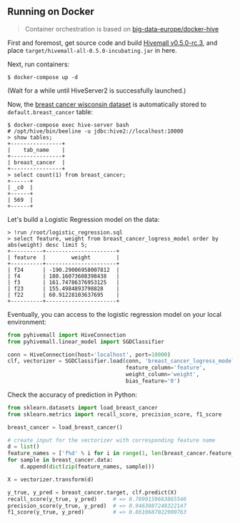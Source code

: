 ## Running on Docker

> Container orchestration is based on [big-data-europe/docker-hive](https://github.com/big-data-europe/docker-hive)

First and foremost, get source code and build [Hivemall v0.5.0-rc.3](https://github.com/apache/incubator-hivemall/releases/tag/v0.5.0-rc3), and place `target/hivemall-all-0.5.0-incubating.jar` in here.

Next, run containers:

```
$ docker-compose up -d
```

(Wait for a while until HiveServer2 is successfully launched.)

Now, the [breast cancer wisconsin dataset](http://scikit-learn.org/stable/modules/generated/sklearn.datasets.load_breast_cancer.html#sklearn.datasets.load_breast_cancer) is automatically stored to `default.breast_cancer` table:

```
$ docker-compose exec hive-server bash
# /opt/hive/bin/beeline -u jdbc:hive2://localhost:10000
> show tables;
+----------------+
|    tab_name    |
+----------------+
| breast_cancer  |
+----------------+
> select count(1) from breast_cancer;
+------+
| _c0  |
+------+
| 569  |
+------+
```

Let's build a Logistic Regression model on the data:

```
> !run /root/logistic_regression.sql
> select feature, weight from breast_cancer_logress_model order by abs(weight) desc limit 5;
+----------+----------------------+
| feature  |        weight        |
+----------+----------------------+
| f24      | -190.29006958007812  |
| f4       | 180.16073608398438   |
| f3       | 161.74786376953125   |
| f23      | 155.4984893798828    |
| f22      | 60.91228103637695    |
+----------+----------------------+
```

Eventually, you can access to the logistic regression model on your local environment:

```py
from pyhivemall import HiveConnection
from pyhivemall.linear_model import SGDClassifier

conn = HiveConnection(host='localhost', port=10000)
clf, vectorizer = SGDClassifier.load(conn, 'breast_cancer_logress_model',
                                     feature_column='feature',
                                     weight_column='weight',
                                     bias_feature='0')
```

Check the accuracy of prediction in Python:

```py
from sklearn.datasets import load_breast_cancer
from sklearn.metrics import recall_score, precision_score, f1_score

breast_cancer = load_breast_cancer()

# create input for the vectorizer with corresponding feature name
d = list()
feature_names = ['f%d' % i for i in range(1, len(breast_cancer.feature_names) + 1)]
for sample in breast_cancer.data:
    d.append(dict(zip(feature_names, sample)))

X = vectorizer.transform(d)

y_true, y_pred = breast_cancer.target, clf.predict(X)
recall_score(y_true, y_pred)     # => 0.7899159663865546
precision_score(y_true, y_pred)  # => 0.9463087248322147
f1_score(y_true, y_pred)         # => 0.8610687022900763
```